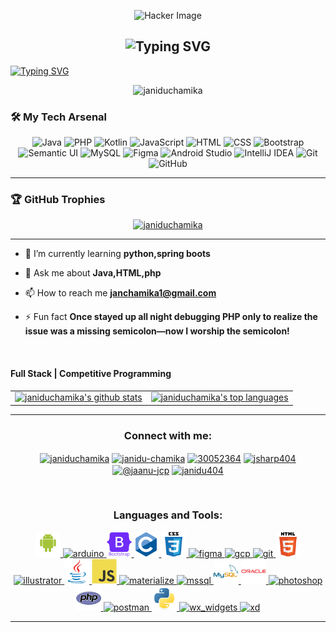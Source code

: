 <p align="center">
  <img src="https://cdn-icons-png.flaticon.com/128/9460/9460908.png" alt="Hacker Image" width="100" />
</p>
<h2 align="center">
  <img src="https://readme-typing-svg.herokuapp.com?font=Fira+Code&size=30&pause=1000&color=e8e8ff&center=true&vCenter=true&width=1000&lines=Hello,+I'm+Janidu+Chamika!" alt="Typing SVG" />
</h2>
<a href="https://git.io/typing-svg"><img src="https://readme-typing-svg.demolab.com?font=Fira+Code&pause=1000&color=AFB7F7&center=true&vCenter=true&width=1080&lines=BSc+(Hons)+Computer+Studies+undergrad+at+the+University+of+Kelaniya.;BEng+(Hons)+Software+Engineering++undergrad++at+IIC+University+" alt="Typing SVG" /></a>
<p align="center"> <img src="https://komarev.com/ghpvc/?username=janiduchamika&label=Profile%20views&color=0e75b6&style=flat" alt="janiduchamika" /> </p>

### 🛠️ My Tech Arsenal
<p align="center">
  <img src="https://img.shields.io/badge/-Java-red?style=flat-square&logo=java" alt="Java" />
  <img src="https://img.shields.io/badge/-PHP-blue?style=flat-square&logo=php" alt="PHP" />
  <img src="https://img.shields.io/badge/-Kotlin-purple?style=flat-square&logo=kotlin" alt="Kotlin" />
  <img src="https://img.shields.io/badge/-JavaScript-yellow?style=flat-square&logo=javascript" alt="JavaScript" />
  <img src="https://img.shields.io/badge/-HTML-orange?style=flat-square&logo=html5" alt="HTML" />
  <img src="https://img.shields.io/badge/-CSS-blue?style=flat-square&logo=css3" alt="CSS" />
  <img src="https://img.shields.io/badge/-Bootstrap-teal?style=flat-square&logo=bootstrap" alt="Bootstrap" />
  <img src="https://img.shields.io/badge/-Semantic_UI-blueviolet?style=flat-square&logo=semantic-ui" alt="Semantic UI" />
  <img src="https://img.shields.io/badge/-MySQL-lightgrey?style=flat-square&logo=mysql" alt="MySQL" />
  <img src="https://img.shields.io/badge/-Figma-pink?style=flat-square&logo=figma" alt="Figma" />
  <img src="https://img.shields.io/badge/-Android_Studio-green?style=flat-square&logo=android-studio" alt="Android Studio" />
  <img src="https://img.shields.io/badge/-IntelliJ_IDEA-black?style=flat-square&logo=intellij-idea" alt="IntelliJ IDEA" />
  <img src="https://img.shields.io/badge/-Git-black?style=flat-square&logo=git" alt="Git" />
  <img src="https://img.shields.io/badge/-GitHub-grey?style=flat-square&logo=github" alt="GitHub" />
</p>

---
### 🏆 GitHub Trophies
<p align="center"> <a href="https://github.com/ryo-ma/github-profile-trophy"><img src="https://github-profile-trophy.vercel.app/?username=janiduchamika&theme=dracula" alt="janiduchamika" /></a> 
</p>

---
- 🌱 I’m currently learning **python,spring boots**

- 💬 Ask me about **Java,HTML,php**

- 📫 How to reach me **janchamika1@gmail.com**

- ⚡ Fun fact **Once stayed up all night debugging PHP only to realize the issue was a missing semicolon—now I worship the semicolon!**

<br/>

 <p align="center">
  <h4> Full Stack | Competitive Programming </h4>
 </p>

<table align="center">
  <tr>
    <td>
      <a href="https://github.com/janiduchamika/github-readme-stats">
        <img src="https://github-readme-stats.vercel.app/api?username=janiduchamika&show_icons=true&include_all_commits=true&theme=catppuccin_mocha&hide_border=true" alt="janiduchamika's github stats" />
      </a>
    </td>
    <td>
      <a href="https://github.com/janiduchamika/github-readme-stats">
        <img src="https://github-readme-stats.vercel.app/api/top-langs/?username=janiduchamika&layout=compact&theme=catppuccin_mocha&hide_border=true" alt="janiduchamika's top languages" />
      </a>
    </td>
  </tr>
</table>

---

<h3 align="center">Connect with me:</h3>
<p align="center">
<a href="https://codepen.io/janiduchamika" target="blank"><img align="center" src="https://raw.githubusercontent.com/rahuldkjain/github-profile-readme-generator/master/src/images/icons/Social/codepen.svg" alt="janiduchamika" height="30" width="40" /></a>
<a href="https://linkedin.com/in/janidu-chamika" target="blank"><img align="center" src="https://raw.githubusercontent.com/rahuldkjain/github-profile-readme-generator/master/src/images/icons/Social/linked-in-alt.svg" alt="janidu-chamika" height="30" width="40" /></a>
<a href="https://stackoverflow.com/users/30052364" target="blank"><img align="center" src="https://raw.githubusercontent.com/rahuldkjain/github-profile-readme-generator/master/src/images/icons/Social/stack-overflow.svg" alt="30052364" height="30" width="40" /></a>
<a href="https://fb.com/jsharp404" target="blank"><img align="center" src="https://raw.githubusercontent.com/rahuldkjain/github-profile-readme-generator/master/src/images/icons/Social/facebook.svg" alt="jsharp404" height="30" width="40" /></a>
<a href="https://www.youtube.com/c/@jaanu-jcp" target="blank"><img align="center" src="https://raw.githubusercontent.com/rahuldkjain/github-profile-readme-generator/master/src/images/icons/Social/youtube.svg" alt="@jaanu-jcp" height="30" width="40" /></a>
<a href="https://discord.gg/janidu404" target="blank"><img align="center" src="https://raw.githubusercontent.com/rahuldkjain/github-profile-readme-generator/master/src/images/icons/Social/discord.svg" alt="janidu404" height="30" width="40" /></a>
</p>

<br/>
<h3 align="center">Languages and Tools:</h3>
<p align="center"> <a href="https://developer.android.com" target="_blank" rel="noreferrer"> <img src="https://raw.githubusercontent.com/devicons/devicon/master/icons/android/android-original-wordmark.svg" alt="android" width="40" height="40"/> </a> <a href="https://www.arduino.cc/" target="_blank" rel="noreferrer"> <img src="https://cdn.worldvectorlogo.com/logos/arduino-1.svg" alt="arduino" width="40" height="40"/> </a> <a href="https://getbootstrap.com" target="_blank" rel="noreferrer"> <img src="https://raw.githubusercontent.com/devicons/devicon/master/icons/bootstrap/bootstrap-plain-wordmark.svg" alt="bootstrap" width="40" height="40"/> </a> <a href="https://www.cprogramming.com/" target="_blank" rel="noreferrer"> <img src="https://raw.githubusercontent.com/devicons/devicon/master/icons/c/c-original.svg" alt="c" width="40" height="40"/> </a> <a href="https://www.w3schools.com/css/" target="_blank" rel="noreferrer"> <img src="https://raw.githubusercontent.com/devicons/devicon/master/icons/css3/css3-original-wordmark.svg" alt="css3" width="40" height="40"/> </a> <a href="https://www.figma.com/" target="_blank" rel="noreferrer"> <img src="https://www.vectorlogo.zone/logos/figma/figma-icon.svg" alt="figma" width="40" height="40"/> </a> <a href="https://cloud.google.com" target="_blank" rel="noreferrer"> <img src="https://www.vectorlogo.zone/logos/google_cloud/google_cloud-icon.svg" alt="gcp" width="40" height="40"/> </a> <a href="https://git-scm.com/" target="_blank" rel="noreferrer"> <img src="https://www.vectorlogo.zone/logos/git-scm/git-scm-icon.svg" alt="git" width="40" height="40"/> </a> <a href="https://www.w3.org/html/" target="_blank" rel="noreferrer"> <img src="https://raw.githubusercontent.com/devicons/devicon/master/icons/html5/html5-original-wordmark.svg" alt="html5" width="40" height="40"/> </a> <a href="https://www.adobe.com/in/products/illustrator.html" target="_blank" rel="noreferrer"> <img src="https://www.vectorlogo.zone/logos/adobe_illustrator/adobe_illustrator-icon.svg" alt="illustrator" width="40" height="40"/> </a> <a href="https://www.java.com" target="_blank" rel="noreferrer"> <img src="https://raw.githubusercontent.com/devicons/devicon/master/icons/java/java-original.svg" alt="java" width="40" height="40"/> </a> <a href="https://developer.mozilla.org/en-US/docs/Web/JavaScript" target="_blank" rel="noreferrer"> <img src="https://raw.githubusercontent.com/devicons/devicon/master/icons/javascript/javascript-original.svg" alt="javascript" width="40" height="40"/> </a> <a href="https://materializecss.com/" target="_blank" rel="noreferrer"> <img src="https://raw.githubusercontent.com/prplx/svg-logos/5585531d45d294869c4eaab4d7cf2e9c167710a9/svg/materialize.svg" alt="materialize" width="40" height="40"/> </a> <a href="https://www.microsoft.com/en-us/sql-server" target="_blank" rel="noreferrer"> <img src="https://www.svgrepo.com/show/303229/microsoft-sql-server-logo.svg" alt="mssql" width="40" height="40"/> </a> <a href="https://www.mysql.com/" target="_blank" rel="noreferrer"> <img src="https://raw.githubusercontent.com/devicons/devicon/master/icons/mysql/mysql-original-wordmark.svg" alt="mysql" width="40" height="40"/> </a> <a href="https://www.oracle.com/" target="_blank" rel="noreferrer"> <img src="https://raw.githubusercontent.com/devicons/devicon/master/icons/oracle/oracle-original.svg" alt="oracle" width="40" height="40"/> </a> <a href="https://www.photoshop.com/en" target="_blank" rel="noreferrer"> <img src="https://www.adobe.com/cc-shared/assets/img/product-icons/svg/photoshop-40.svg" alt="photoshop" width="40" height="40"/> </a> <a href="https://www.php.net" target="_blank" rel="noreferrer"> <img src="https://raw.githubusercontent.com/devicons/devicon/master/icons/php/php-original.svg" alt="php" width="40" height="40"/> </a> <a href="https://postman.com" target="_blank" rel="noreferrer"> <img src="https://www.vectorlogo.zone/logos/getpostman/getpostman-icon.svg" alt="postman" width="40" height="40"/> </a> <a href="https://www.python.org" target="_blank" rel="noreferrer"> <img src="https://raw.githubusercontent.com/devicons/devicon/master/icons/python/python-original.svg" alt="python" width="40" height="40"/> </a> <a href="https://www.wxwidgets.org/" target="_blank" rel="noreferrer"> <img src="https://upload.wikimedia.org/wikipedia/commons/b/bb/WxWidgets.svg" alt="wx_widgets" width="40" height="40"/> </a> <a href="https://www.adobe.com/products/xd.html" target="_blank" rel="noreferrer"> <img src="https://helpx.adobe.com/content/dam/help/mnemonics/xd_app_RGB_2017.svg" alt="xd" width="40" height="40"/> </a> </p>

---
<!-- Copy-paste in your Readme.md file -->
<!--
<a href="https://next.ossinsight.io/widgets/official/compose-user-dashboard-stats?user_id=100714228" target="_blank" style="display: block" align="center">
  <picture>
    <source media="(prefers-color-scheme: dark)" srcset="https://next.ossinsight.io/widgets/official/compose-user-dashboard-stats/thumbnail.png?user_id=100714228&image_size=auto&color_scheme=dark" width="771" height="auto">
    <img alt="Dashboard stats of Janidu Chamika" src="https://next.ossinsight.io/widgets/official/compose-user-dashboard-stats/thumbnail.png?user_id=100714228&image_size=auto&color_scheme=light" width="771" height="auto">
  </picture>
</a>
-->
<!-- Made with [OSS Insight](https://ossinsight.io/) -->

